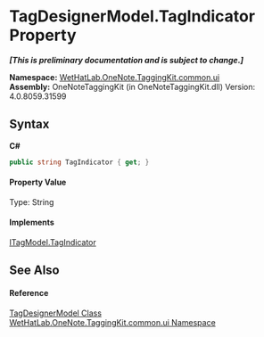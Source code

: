 # TagDesignerModel.TagIndicator Property 
 _**\[This is preliminary documentation and is subject to change.\]**_

**Namespace:**&nbsp;<a href="043a9407-ac38-b3ac-7348-a6090af495ad">WetHatLab.OneNote.TaggingKit.common.ui</a><br />**Assembly:**&nbsp;OneNoteTaggingKit (in OneNoteTaggingKit.dll) Version: 4.0.8059.31599

## Syntax

**C#**<br />
``` C#
public string TagIndicator { get; }
```


#### Property Value
Type: String

#### Implements
<a href="2a4be423-0501-a838-c706-aa306af2558e">ITagModel.TagIndicator</a><br />

## See Also


#### Reference
<a href="7a9aa299-83bc-0ae8-da02-8f46cef67e13">TagDesignerModel Class</a><br /><a href="043a9407-ac38-b3ac-7348-a6090af495ad">WetHatLab.OneNote.TaggingKit.common.ui Namespace</a><br />